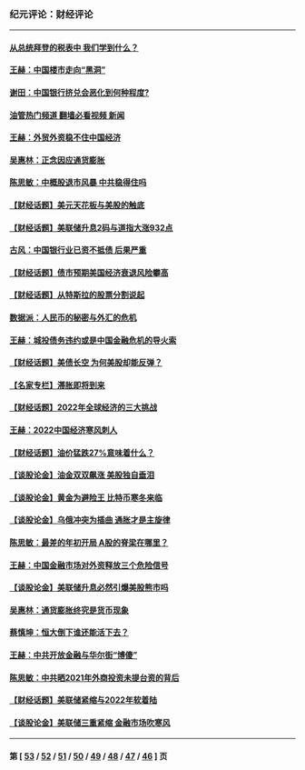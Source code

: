 ### 纪元评论：财经评论
---
#### [从总统拜登的税表中 我们学到什么？](../../pages/nsc1026/n13773081.md?07290330) 
#### [王赫：中国楼市走向“黑洞”](../../pages/nsc1026/n13770647.md?07290330) 
#### [谢田：中国银行挤兑会恶化到何种程度?](../../pages/nsc1026/n13766965.md?07290330) 
#### [油管热门频道 翻墙必看视频 新闻](ok?07290330)
#### [王赫：外贸外资稳不住中国经济](../../pages/nsc1026/n13753933.md?07290330) 
#### [吴惠林：正念因应通货膨胀](../../pages/nsc1026/n13750350.md?07290330) 
#### [陈思敏：中概股退市风暴 中共稳得住吗](../../pages/nsc1026/n13738978.md?07290330) 
#### [【财经话题】美元天花板与美股的触底](../../pages/nsc1026/n13736495.md?07290330) 
#### [【财经话题】美联储升息2码与道指大涨932点](../../pages/nsc1026/n13727377.md?07290330) 
#### [古风：中国银行业已资不抵债 后果严重](../../pages/nsc1026/n13726111.md?07290330) 
#### [【财经话题】债市预期美国经济衰退风险攀高](../../pages/nsc1026/n13698043.md?07290330) 
#### [【财经话题】从特斯拉的股票分割说起](../../pages/nsc1026/n13679733.md?07290330) 
#### [数据派：人民币的秘密与外汇的危机](../../pages/nsc1026/n13667092.md?07290330) 
#### [王赫：城投债务违约或是中国金融危机的导火索](../../pages/nsc1026/n13665322.md?07290330) 
#### [【财经话题】美债长空 为何美股却能反弹？](../../pages/nsc1026/n13665895.md?07290330) 
#### [【名家专栏】滞胀即将到来](../../pages/nsc1026/n13658171.md?07290330) 
#### [【财经话题】2022年全球经济的三大挑战](../../pages/nsc1026/n13654423.md?07290330) 
#### [王赫：2022中国经济寒风刺人](../../pages/nsc1026/n13651403.md?07290330) 
#### [【财经话题】油价猛跌27%意味着什么？](../../pages/nsc1026/n13648767.md?07290330) 
#### [【谈股论金】油金双双飙涨 美股独自垂泪](../../pages/nsc1026/n13631742.md?07290330) 
#### [【谈股论金】黄金为避险王 比特币寒冬来临](../../pages/nsc1026/n13600406.md?07290330) 
#### [【谈股论金】乌俄冲突为插曲 通胀才是主旋律](../../pages/nsc1026/n13576797.md?07290330) 
#### [陈思敏：最差的年初开局 A股的脊梁在哪里？](../../pages/nsc1026/n13558359.md?07290330) 
#### [王赫：中国金融市场对外资释放三个危险信号](../../pages/nsc1026/n13546389.md?07290330) 
#### [【谈股论金】美联储升息必然引爆美股熊市吗](../../pages/nsc1026/n13519194.md?07290330) 
#### [吴惠林：通货膨胀终究是货币现象](../../pages/nsc1026/n13512979.md?07290330) 
#### [蔡慎坤：恒大倒下谁还能活下去？](../../pages/nsc1026/n13501831.md?07290330) 
#### [王赫：中共开放金融与华尔街“博傻”](../../pages/nsc1026/n13501138.md?07290330) 
#### [陈思敏：中共晒2021年外商投资未提台资的背后](../../pages/nsc1026/n13501057.md?07290330) 
#### [【财经话题】美联储紧缩与2022年软着陆](../../pages/nsc1026/n13498354.md?07290330) 
#### [【谈股论金】美联储三重紧缩 金融市场吹寒风](../../pages/nsc1026/n13487202.md?07290330) 

---
#### 第 [ [53](./53.md?07290330) / [52](./52.md?07290330) / [51](./51.md?07290330) / [50](./50.md?07290330) / [49](./49.md?07290330) / [48](./48.md?07290330) / [47](./47.md?07290330) / [46](./46.md?07290330) ] 页

